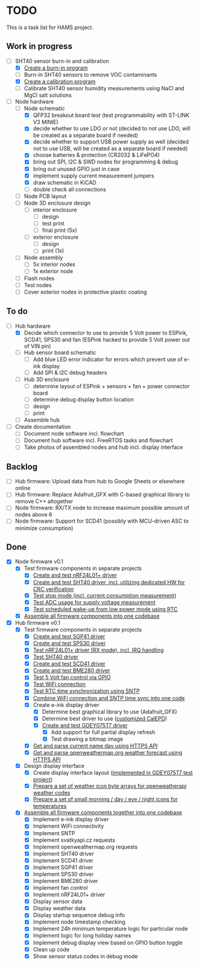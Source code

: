 # TODO

This is a task list for HAMS project.

## Work in progress

- [ ] SHT40 sensor burn-in and calibration    
    - [x] [Create a burn-in program](https://github.com/JakubFranek/Home-Air-Monitoring-System/tree/master/utilities/sht_sensor_burn_in)
    - [ ] Burn-in SHT40 sensors to remove VOC contaminants
    - [x] [Create a calibration program](https://github.com/JakubFranek/Home-Air-Monitoring-System/tree/master/utilities/sht_sensor_calibration)
    - [ ] Calibrate SHT40 sensor humidity measurements using NaCl and MgCl salt solutions
  
- [ ] Node hardware
    - [ ] Node schematic
        - [x] QFP32 breakout board test (test programmability with ST-LINK V3 MINIE)
        - [x] decide whether to use LDO or not (decided to not use LDO, will be created as a separate board if needed)
        - [x] decide whether to support USB power supply as well (decided not to use USB, will be created as a separate board if needed)
        - [x] choose batteries & protection (CR2032 & LiFePO4)
        - [x] bring out SPI, I2C & SWD nodes for programming & debug
        - [x] bring out unused GPIO just in case
        - [x] implement supply current measurement jumpers
        - [x] draw schematic in KiCAD
        - [ ] double check all connections
    - [ ] Node PCB layout
    - [ ] Node 3D enclosure design
        - [ ] interior enclosure
            - [ ] design
            - [ ] test print
            - [ ] final print (5x)
        - [ ] exterior enclosure
            - [ ] design
            - [ ] print (1x)
    - [ ] Node assembly
        - [ ] 5x interior nodes
        - [ ] 1x exterior node
    - [ ] Flash nodes
    - [ ] Test nodes
    - [ ] Cover exterior nodes in protective plastic coating

## To do

- [ ] Hub hardware
    - [x] Decide which connector to use to provide 5 Volt power to ESPink, SCD41, SPS30 and fan (ESPink hacked to provide 5 Volt power out of VIN pin)
    - [ ] Hub sensor board schematic
        - [ ] Add blue LED error indicator for errors which prevent use of e-ink display
        - [ ] Add SPI & I2C debug headers
    - [ ] Hub 3D enclosure
        - [ ] determine layout of ESPink + sensors + fan + power connector board
        - [ ] determine debug display button location
        - [ ] design
        - [ ] print
    - [ ] Assemble hub
  
- [ ] Create documentation
    - [ ] Document node software incl. flowchart
    - [ ] Document hub software incl. FreeRTOS tasks and flowchart
    - [ ] Take photos of assembled nodes and hub incl. display interface

## Backlog

- [ ] Hub firmware: Upload data from hub to Google Sheets or elsewhere online
- [ ] Hub firmware: Replace Adafruit_GFX with C-based graphical library to remove C++ altogether
- [ ] Node firmware: RX/TX node to increase maximum possible amount of nodes above 6
- [ ] Node firmware: Support for SCD41 (possibly with MCU-driven ASC to minimize consumption)

## Done

- [x] Node firmware v0.1
    - [x] Test firmware components in separate projects
        - [x] [Create and test nRF24L01+ driver](https://github.com/JakubFranek/STM32/tree/master/NUCLEO-L031K6/nRF24L01p_TX_RX_L031K6_LL)
        - [x] [Create and test SHT40 driver, incl. utilizing dedicated HW for CRC verification](https://github.com/JakubFranek/STM32/tree/master/NUCLEO-L031K6/SHT40_L031K6_LL) 
        - [x] [Test stop mode (incl. current consumption measurement)](https://github.com/JakubFranek/STM32/tree/master/NUCLEO-L031K6/Stop_mode_L031K6_LL)
        - [x] [Test ADC usage for supply voltage measurement](https://github.com/JakubFranek/STM32/tree/master/NUCLEO-L031K6/ADC_LL_L031K6)
        - [x] [Test scheduled wake-up from low power mode using RTC](https://github.com/JakubFranek/STM32/tree/master/NUCLEO-L031K6/RTC_wakeup_L031K6_LL)
    - [x] [Assemble all firmware components into one codebase](https://github.com/JakubFranek/Home-Air-Monitoring-System/tree/master/node/firmware/STM32L031K6)

- [x] Hub firmware v0.1
    - [x] Test firmware components in separate projects
        - [x] [Create and test SGP41 driver](https://github.com/JakubFranek/ESP32/tree/master/ESP-ink/I2C_SGP41)
        - [x] [Create and test SPS30 driver](https://github.com/JakubFranek/ESP32/tree/master/ESP-ink/I2C_SPS30)
        - [x] [Test nRF24L01+ driver (RX mode), incl. IRQ handling](https://github.com/JakubFranek/ESP32/tree/master/ESP-ink/nRF24L01p_RX)
        - [x] [Test SHT40 driver](https://github.com/JakubFranek/ESP32/tree/master/ESP-ink/I2C_SHT40)
        - [x] [Create and test SCD41 driver](https://github.com/JakubFranek/ESP32/tree/master/ESP-ink/I2C_SCD41)
        - [x] [Create and test BME280 driver](https://github.com/JakubFranek/ESP32/tree/master/ESP-ink/I2C_BME280)
        - [x] [Test 5 Volt fan control via GPIO](https://github.com/JakubFranek/ESP32/tree/master/ESP-ink/Fan_Switch)
        - [x] [Test WiFi connection](https://github.com/JakubFranek/ESP32/tree/master/Examples/station)
        - [x] [Test RTC time synchronization using SNTP](https://github.com/JakubFranek/ESP32/tree/master/Examples/sntp)
        - [x] [Combine WiFi connection and SNTP time sync into one code](https://github.com/JakubFranek/ESP32/tree/master/ESP-ink/WIFI_SNTP)
        - [x] Create e-ink display driver
            - [x] Determine best graphical library to use (Adafruit_GFX)
            - [x] Determine best driver to use ([customized CalEPD](https://github.com/JakubFranek/ESP32/tree/master/ESP-ink/Epaper_GDEY029T94_CalEPD_Demo))
            - [x] [Create and test GDEY075T7 driver](https://github.com/JakubFranek/ESP32/tree/master/ESP-ink/Epaper_GDEY075T7_CalEPD_Demo)
                - [x] Add support for full partial display refresh
                - [x] Test drawing a bitmap image
        - [x] [Get and parse current name day using HTTPS API](https://github.com/JakubFranek/ESP32/tree/master/ESP-ink/API_svatkyapicz)
        - [x] [Get and parse openweathermap.org weather forecast using HTTPS API](https://github.com/JakubFranek/ESP32/tree/master/ESP-ink/API_openweathermap)
    - [x] Design display interface
        - [x] Create display interface layout ([implemented in GDEY075T7 test project](https://github.com/JakubFranek/ESP32/tree/master/ESP-ink/Epaper_GDEY075T7_CalEPD_Demo))
        - [x] [Prepare a set of weather icon byte arrays for openweatherapi weather codes](https://github.com/JakubFranek/ESP32/blob/master/ESP-ink/Epaper_GDEY075T7_CalEPD_Demo/main/weather_icons.h)
        - [x] [Prepare a set of small morning / day / eve / night icons for temperatures](https://github.com/JakubFranek/ESP32/blob/master/ESP-ink/Epaper_GDEY075T7_CalEPD_Demo/main/time_of_day_icons.h)
    - [x] [Assemble all firmware components together into one codebase](https://github.com/JakubFranek/Home-Air-Monitoring-System/tree/master/hub/firmware)
        - [x] Implement e-ink display driver
        - [x] Implement WiFi connectivity
        - [x] Implement SNTP
        - [x] Implement svatkyapi.cz requests
        - [x] Implement openweathermap.org requests
        - [x] Implement SHT40 driver
        - [x] Implement SCD41 driver
        - [x] Implement SGP41 driver
        - [x] Implement SPS30 driver
        - [x] Implement BME280 driver
        - [x] Implement fan control
        - [x] Implement nRF24L01+ driver
        - [x] Display sensor data
        - [x] Display weather data
        - [x] Display startup sequence debug info
        - [x] Implement node timestamp checking
        - [x] Implement 24h minimum temperature logic for particular node
        - [x] Implement logic for long holiday names
        - [x] Implement debug display view based on GPIO button toggle
        - [x] Clean up code
        - [x] Show sensor status codes in debug mode